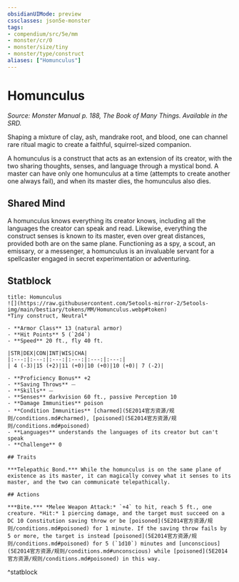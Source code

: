 ```yaml
---
obsidianUIMode: preview
cssclasses: json5e-monster
tags:
- compendium/src/5e/mm
- monster/cr/0
- monster/size/tiny
- monster/type/construct
aliases: ["Homunculus"]
---
```

# Homunculus
*Source: Monster Manual p. 188, The Book of Many Things. Available in the SRD.*  

Shaping a mixture of clay, ash, mandrake root, and blood, one can channel rare ritual magic to create a faithful, squirrel-sized companion.

A homunculus is a construct that acts as an extension of its creator, with the two sharing thoughts, senses, and language through a mystical bond. A master can have only one homunculus at a time (attempts to create another one always fail), and when its master dies, the homunculus also dies.

## Shared Mind

A homunculus knows everything its creator knows, including all the languages the creator can speak and read. Likewise, everything the construct senses is known to its master, even over great distances, provided both are on the same plane. Functioning as a spy, a scout, an emissary, or a messenger, a homunculus is an invaluable servant for a spellcaster engaged in secret experimentation or adventuring.

## Statblock

```ad-statblock
title: Homunculus
![](https://raw.githubusercontent.com/5etools-mirror-2/5etools-img/main/bestiary/tokens/MM/Homunculus.webp#token)
*Tiny construct, Neutral*

- **Armor Class** 13 (natural armor)
- **Hit Points** 5 (`2d4`)
- **Speed** 20 ft., fly 40 ft.

|STR|DEX|CON|INT|WIS|CHA|
|:---:|:---:|:---:|:---:|:---:|:---:|
| 4 (-3)|15 (+2)|11 (+0)|10 (+0)|10 (+0)| 7 (-2)|

- **Proficiency Bonus** +2
- **Saving Throws** ⏤
- **Skills** ⏤
- **Senses** darkvision 60 ft., passive Perception 10
- **Damage Immunities** poison
- **Condition Immunities** [charmed](5E2014官方资源/规则/conditions.md#charmed), [poisoned](5E2014官方资源/规则/conditions.md#poisoned)
- **Languages** understands the languages of its creator but can't speak
- **Challenge** 0

## Traits

***Telepathic Bond.*** While the homunculus is on the same plane of existence as its master, it can magically convey what it senses to its master, and the two can communicate telepathically.

## Actions

***Bite.*** *Melee Weapon Attack:* `+4` to hit, reach 5 ft., one creature. *Hit:* 1 piercing damage, and the target must succeed on a DC 10 Constitution saving throw or be [poisoned](5E2014官方资源/规则/conditions.md#poisoned) for 1 minute. If the saving throw fails by 5 or more, the target is instead [poisoned](5E2014官方资源/规则/conditions.md#poisoned) for 5 (`1d10`) minutes and [unconscious](5E2014官方资源/规则/conditions.md#unconscious) while [poisoned](5E2014官方资源/规则/conditions.md#poisoned) in this way.
```
^statblock